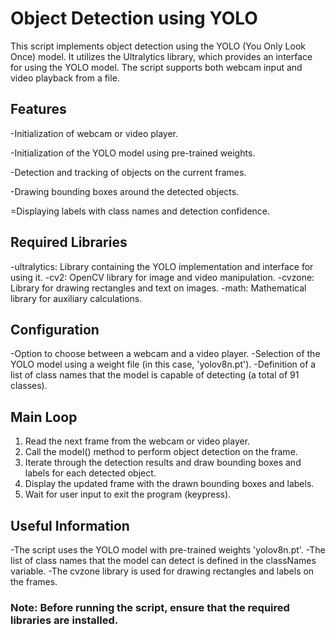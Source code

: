# Object Detection using YOLO
This script implements object detection using the YOLO (You Only Look Once) model. It utilizes the Ultralytics library, which provides an interface for using the YOLO model. The script supports both webcam input and video playback from a file.

## Features
-Initialization of webcam or video player.

-Initialization of the YOLO model using pre-trained weights.

-Detection and tracking of objects on the current frames.

-Drawing bounding boxes around the detected objects.

=Displaying labels with class names and detection confidence.


## Required Libraries
-ultralytics: Library containing the YOLO implementation and interface for using it.
-cv2: OpenCV library for image and video manipulation.
-cvzone: Library for drawing rectangles and text on images.
-math: Mathematical library for auxiliary calculations.

## Configuration
-Option to choose between a webcam and a video player.
-Selection of the YOLO model using a weight file (in this case, 'yolov8n.pt').
-Definition of a list of class names that the model is capable of detecting (a total of 91 classes).

## Main Loop
1. Read the next frame from the webcam or video player.
2. Call the model() method to perform object detection on the frame.
3. Iterate through the detection results and draw bounding boxes and labels for each detected object.
4. Display the updated frame with the drawn bounding boxes and labels.
5. Wait for user input to exit the program (keypress).

## Useful Information
-The script uses the YOLO model with pre-trained weights 'yolov8n.pt'.
-The list of class names that the model can detect is defined in the classNames variable.
-The cvzone library is used for drawing rectangles and labels on the frames.

### Note: Before running the script, ensure that the required libraries are installed.
